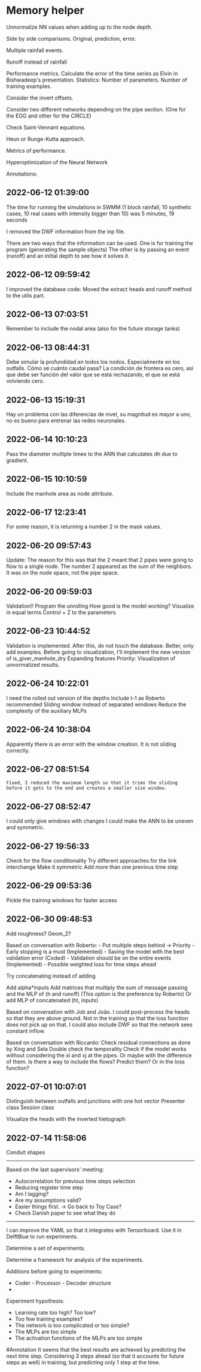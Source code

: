# Memory helper

Unnormalize NN values when adding up to the node depth.

Side by side comparisons. Original, prediction, error.

Multiple rainfall events.

Runoff instead of rainfall

Performance metrics. Calculate the error of the time series as Elvin in Bishwadeep's presentation.
Statistics:    Number of parameters. Number of training examples.

Consider the invert offsets.

Consider two different networks depending on the pipe section.
(One for the EGG and other for the CIRCLE)

Check Saint-Vennant equations.

Heun or Runge-Kutta approach.

Metrics of performance.

Hyperoptimization of the Neural Network

Annotations:

## 2022-06-12 01:39:00

The time for running the simulations in SWMM (1 block rainfall, 10 synthetic cases, 10 real cases with intensity bigger than 10) was 5 minutes, 19 seconds

I removed the DWF information from the inp file.

There are two ways that the information can be used. One is for training the program (generating the sample objects)
The other is by passing an event (runoff) and an initial depth to see how it solves it.

## 2022-06-12 09:59:42

I improved the database code: Moved the extract heads and runoff method to the utils part.

## 2022-06-13 07:03:51

Remember to include the nodal area (also for the future storage tanks)

## 2022-06-13 08:44:31

Debe simular la profundidad en todos los nodos. Especialmente en los outfalls. Cómo sé cuánto caudal pasa?
La condición de frontera es cero, así que debe ser función del valor que se está rechazando, el que se está volviendo cero.

## 2022-06-13 15:19:31

Hay un problema con las diferencias de nivel, su magnitud es mayor a uno, no es bueno para entrenar las redes neuronales.

## 2022-06-14 10:10:23

Pass the diameter multiple times to the ANN that calculates dh due to gradient.

## 2022-06-15 10:10:59

Include the manhole area as node attribute.

## 2022-06-17 12:23:41

For some reason, it is returning a number 2 in the mask values.

## 2022-06-20 09:57:43

Update: The reason for this was that the 2 meant that 2 pipes were going to flow to a single node.
                        The number 2 appeared as the sum of the neighbors. It was on the node space, not the pipe space.

## 2022-06-20 09:59:03

Validation!!
Program the unrolling
How good is the model working?
Visualize in equal terms
Control + Z to the parameters

## 2022-06-23 10:44:52

Validation is implemented. After this, do not touch the database. Better, only add examples.
Before going to visualization, I'll implement the new version of is_giver_manhole_dry
Expanding features
Priority: Visualization of unnormalized results.

## 2022-06-24 10:22:01

I need the rolled out version of the depths
Include t-1 as Roberto recommended
Sliding window instead of separated windows
Reduce the complexity of the auxiliary MLPs

## 2022-06-24 10:38:04

Apparently there is an error with the window creation. It is not sliding correctly.

## 2022-06-27 08:51:54

    Fixed, I reduced the maximum length so that it trims the sliding before it gets to the end and creates a smaller size window.

## 2022-06-27 08:52:47

I could only give windows with changes
I could make the ANN to be uneven and symmetric.

## 2022-06-27 19:56:33

Check for the flow conditionality
Try different approaches for the link interchange
    Make it symmetric
Add more than one previous time step

## 2022-06-29 09:53:36

Pickle the training windows for faster access

## 2022-06-30 09:48:53

Add roughness? Geom_2?

Based on conversation with Roberto:
    - Put multiple steps behind -> Priority
    - Early stopping is a must (Implemented)
    - Saving the model with the best validation error (Coded)
    - Validation should be on the entire events (Implemented)
    - Possible weighted loss for time steps ahead

Try concatenating instead of adding

Add alpha*inputs
Add matrices that multiply the sum of message passing and the MLP of (h and runoff) (This option is the preference by Roberto)
Or add MLP of concatenated (ht, inputs)

Based on conversation with Job and João.
I could post-process the heads so that they are above ground. Not in the training so that the loss function does not pick up on that.
I could also include DWF so that the network sees constant inflow.

Based on conversation with Riccardo:
Check residual connections as done by Xing and Sela
Double check the temporality
Check if the model works without considering the xi and xj at the pipes. Or maybe with the difference of them.
Is there a way to include the flows? Predict them? Or in the loss function?

## 2022-07-01 10:07:01

Distinguish between outfalls and junctions with one hot vector
Presenter class
Session class

Visualize the heads with the inverted hietograph

## 2022-07-14 11:58:06

Conduit shapes

----------------------------------------------------------------

Based on the last supervisors' meeting:

* Autocorrelation for previous time steps selection
* Reducing register time step
* Am I lagging?
* Are my assumptions valid?
* Easier things first. -> Go back to Toy Case?
* Check Danish paper to see what they do

----------------------------------------------------------------

I can improve the YAML so that it integrates with Tensorboard.
Use it in DelftBlue to run experiments.

Determine a set of experiments.

Determine a framework for analysis of the experiments.

Additions before going to experiments:

* Coder - Processor - Decoder structure
* 

Experiment hypothesis:

* Learning rate too high? Too low?
* Too few training examples?
* The network is too complicated or too simple?
* The MLPs are too simple
* The activation functions of the MLPs are too simple

#Annotation It seems that the best results are achieved by predicting the next time step. Considering 3 steps ahead (so that it accounts for future steps as well) in training, but predicting only 1 step at the time. 
